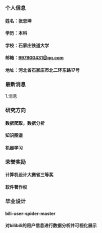 ### 个人信息
#### 姓名：张忠坤
#### 学历：本科
#### 学校：石家庄铁道大学
#### 邮箱：997900431@qq.com
#### 地址：河北省石家庄市北二环东路17号

### 最新消息
1.消息

### 研究方向
#### 数据爬取，数据分析
#### 知识图谱
#### 机器学习

### 荣誉奖励
#### 计算机设计大赛省三等奖
#### 软件著作权

### 毕业设计
#### bili-user-spider-master
#### 对bilibili的用户信息进行数据分析并可视化展示
